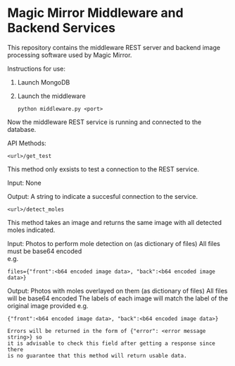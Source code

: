 # Magic Mirror Middleware and Backend Services
This repository contains the middleware REST server and backend image processing software used
by Magic Mirror. 

Instructions for use:
1. Launch MongoDB
2. Launch the middleware

	`python middleware.py <port>`

Now the middleware REST service is running and connected to the database.

API Methods:

`<url>/get_test`

This method only exsists to test a connection to the REST service.

Input:
	None

Output:
	A string to indicate a succesful connection to the service.


`<url>/detect_moles`

This method takes an image and returns the same image with all detected moles indicated.

Input:
	Photos to perform mole detection on (as dictionary of files)
	All files must be base64 encoded	
	e.g. 
	
	files={"front":<b64 encoded image data>, "back":<b64 encoded image data>}
	
Output:
	Photos with moles overlayed on them (as dictionary of files)
	All files will be base64 encoded
	The labels of each image will match the label of the original image provided
	e.g. 
	
	{"front":<b64 encoded image data>, "back":<b64 encoded image data>}
	
	Errors will be returned in the form of {"error": <error message string>} so
	it is advisable to check this field after getting a response since there
	is no guarantee that this method will return usable data.
